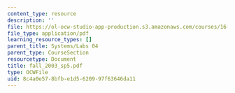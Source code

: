 ```yaml
---
content_type: resource
description: ''
file: https://ol-ocw-studio-app-production.s3.amazonaws.com/courses/16-01-unified-engineering-i-ii-iii-iv-fall-2005-spring-2006/8c4a0e578bfbe1d5620997f63646da11_fall_2003_sp5.pdf
file_type: application/pdf
learning_resource_types: []
parent_title: Systems/Labs 04
parent_type: CourseSection
resourcetype: Document
title: fall_2003_sp5.pdf
type: OCWFile
uid: 8c4a0e57-8bfb-e1d5-6209-97f63646da11
---
```

